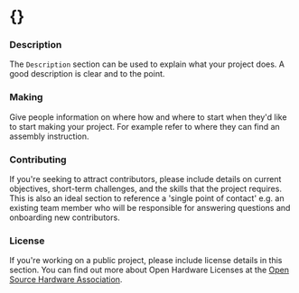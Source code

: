# {}

### Description

The `Description` section can be used to explain what your project does.
A good description is clear and to the point.

### Making

Give people information on where how and where to start when they'd like to start making your project. For example refer to where they can find an assembly instruction.

### Contributing

If you're seeking to attract contributors, please include details on current objectives, short-term challenges, and the skills that the project requires.
This is also an ideal section to reference a 'single point of contact' e.g. an existing team member who will be responsible for answering questions and onboarding new contributors.

### License
If you're working on a public project, please include license details in this section.
You can find out more about Open Hardware Licenses at the [Open Source Hardware Association](https://www.oshwa.org/).
